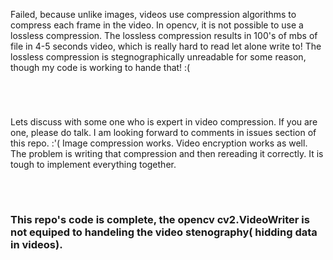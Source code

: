Failed, because unlike images, videos use compression algorithms to compress each frame in the video. In opencv, it is not possible to use 
a lossless compression. The lossless compression results in 100's of mbs of file in 4-5 seconds video, which is really hard to read let alone write to!
The lossless compression is stegnographically unreadable for some reason, though my code is working to hande that! :( 

<br />

#

Lets discuss with some one who is expert in video compression. If you are one, please do talk. I am looking forward to comments in issues section of this repo. :'(
Image compression works. Video encryption works as well. The problem is writing that compression and then rereading it correctly. It is 
tough to implement everything together.

<br/>

#

### This repo's code is complete, the opencv cv2.VideoWriter is not equiped to handeling the video stenography( hidding data in videos).
